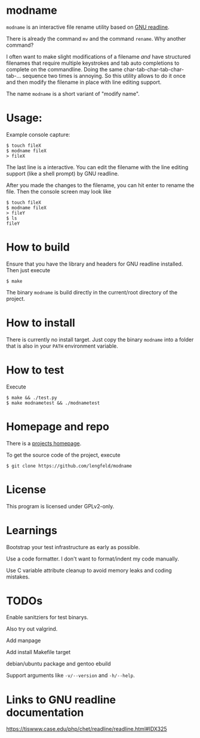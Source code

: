 
# modname

`modname` is an interactive file rename utility based on [GNU readline][readline].

There is already the command `mv` and the command `rename`. Why another
command?

I often want to make slight modifications of a filename _and_ have structured
filenames that require multiple keystrokes and tab auto completions to complete
on the commandline. Doing the same char-tab-char-tab-char-tab-... sequence two
times is annoying. So this utility allows to do it once and then modify the
filename in place with line editing support.

The name `modname` is a short variant of "modify name".

[readline]: https://tiswww.case.edu/php/chet/readline/rltop.html


# Usage:

Example console capture:

    $ touch fileX
    $ modname fileX
    > fileX

The last line is a interactive. You can edit the filename with the line editing
support (like a shell prompt) by GNU readline.

After you made the changes to the filename, you can hit enter to rename the
file. Then the console screen may look like

    $ touch fileX
    $ modname fileX
    > fileY
    $ ls
    fileY

# How to build

Ensure that you have the library and headers for GNU readline installed.
Then just execute

    $ make

The binary `modname` is build directly in the current/root directory of the
project.


# How to install

There is currently no install target. Just copy the binary `modname` into a
folder that is also in your `PATH` environment variable.


# How to test

Execute

    $ make && ./test.py
    $ make modnametest && ./modnametest

# Homepage and repo

There is a [projects homepage](https://stefan.lengfeld.xyz/project/modname/).

To get the source code of the project, execute

    $ git clone https://github.com/lengfeld/modname


# License

This program is licensed under GPLv2-only.


# Learnings

Bootstrap your test infrastructure as early as possible.

Use a code formatter. I don't want to format/indent my code manually.

Use C variable attribute cleanup to avoid memory leaks and coding mistakes.


# TODOs

Enable sanitziers for test binarys.

Also try out valgrind.

Add manpage

Add install Makefile target

debian/ubuntu package and gentoo ebuild

Support arguments like `-v/--version` and `-h/--help`.


# Links to GNU readline documentation

https://tiswww.case.edu/php/chet/readline/readline.html#IDX325
